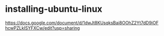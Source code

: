# installing-ubuntu-linux
https://docs.google.com/document/d/1dwJt8KUsqksBai8OOhZ2Yt7dD9iOFhcwPZLkISYFXCw/edit?usp=sharing
